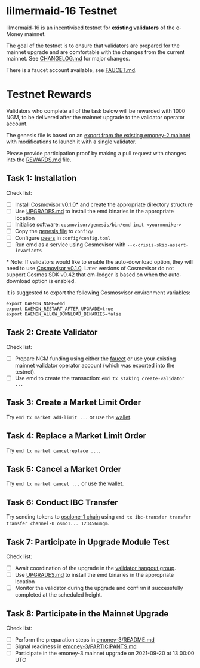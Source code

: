 # lilmermaid-16 Testnet

lilmermaid-16 is an incentivised testnet for **existing validators** of the e-Money mainnet.

The goal of the testnet is to ensure that validators are prepared for the mainnet upgrade and are comfortable with the changes from the current mainnet. See [CHANGELOG.md](https://github.com/e-money/em-ledger/blob/develop/CHANGELOG.md) for major changes.

There is a faucet account available, see [FAUCET.md](FAUCET.md).


# Testnet Rewards

Validators who complete all of the task below will be rewarded with 1000 NGM, to be delivered after the mainnet upgrade to the validator operator account.

The genesis file is based on an [export from the existing emoney-2 mainnet](emoney-2.export.json) with modifications to launch it with a single validator.

Please provide participation proof by making a pull request with changes into the [REWARDS.md](REWARDS.md) file.


## Task 1: Installation

Check list:
* [ ] Install [Cosmovisor v0.1.0*](https://github.com/cosmos/cosmos-sdk/releases/tag/cosmovisor%2Fv0.1.0) and create the appropriate directory structure
* [ ] Use [UPGRADES.md](UPGRADES.md) to install the emd binaries in the appropriate location
* [ ] Initialise software: `cosmovisor/genesis/bin/emd init <yourmoniker>`
* [ ] Copy the [genesis file](genesis.json) to `config/`
* [ ] Configure [peers](PEERS.md) in `config/config.toml`
* [ ] Run emd as a service using Cosmovisor with `--x-crisis-skip-assert-invariants`

\* Note: If validators would like to enable the auto-download option, they will need to use [Cosmovisor v0.1.0](https://docs.cosmos.network/master/run-node/cosmovisor.html#design). Later versions of Cosmovisor do not support Cosmos SDK v0.42 that em-ledger is based on when the auto-download option is enabled.

It is suggested to export the following Cosmosvisor environment variables:
```
export DAEMON_NAME=emd
export DAEMON_RESTART_AFTER_UPGRADE=true
export DAEMON_ALLOW_DOWNLOAD_BINARIES=false
```

## Task 2: Create Validator

Check list:
* [ ] Prepare NGM funding using either the [faucet](FAUCET.md) or use your existing mainnet validator operator account (which was exported into the testnet).
* [ ] Use emd to create the transaction: `emd tx staking create-validator ...`

## Task 3: Create a Market Limit Order

Try `emd tx market add-limit ...` or use the [wallet](https://beta-wallet.e-money.com).

## Task 4: Replace a Market Limit Order

Try `emd tx market cancelreplace ...`.

## Task 5: Cancel a Market Order

Try `emd tx market cancel ...` or use the [wallet](https://beta-wallet.e-money.com).

## Task 6: Conduct IBC Transfer

Try sending tokens to [osclone-1 chain](../osclone-1/README.md) using `emd tx ibc-transfer transfer transfer channel-0 osmo1... 123456ungm`.

## Task 7: Participate in Upgrade Module Test

Check list:
* [ ] Await coordination of the upgrade in the [validator hangout group](https://t.me/joinchat/HBB5elfpWv8rADBFhhjbtg).
* [ ] Use [UPGRADES.md](UPGRADES.md) to install the emd binaries in the appropriate location
* [ ] Monitor the validator during the upgrade and confirm it successfully completed at the scheduled height.

## Task 8: Participate in the Mainnet Upgrade

Check list:
* [ ] Perform the preparation steps in [emoney-3/README.md](../emoney-3/README.md#preparing-for-the-upgrade-from-emoney-2)
* [ ] Signal readiness in [emoney-3/PARTICIPANTS.md](../emoney-3/PARTICIPANTS.md)
* [ ] Participate in the emoney-3 mainnet upgrade on 2021-09-20 at 13:00:00 UTC
